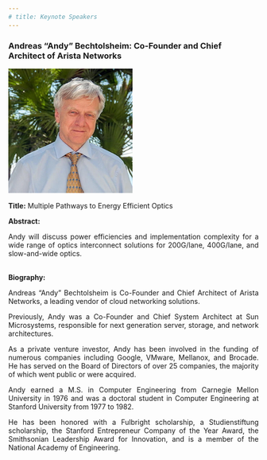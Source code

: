 ```yaml
---
# title: Keynote Speakers
---
```


### Andreas “Andy” Bechtolsheim: Co-Founder and Chief Architect of Arista Networks

<img src="/assets/img/arista-andy.jpg">

**Title:** Multiple Pathways to Energy Efficient Optics

**Abstract:** 
<div style="text-align: justify; text-indent: 0em;">
Andy will discuss power efficiencies and implementation complexity for a wide range
of optics interconnect solutions for 200G/lane, 400G/lane, and slow-and-wide optics.

</div>
<br>

**Biography:** 
<div style="text-align: justify; text-indent: 0em;">
Andreas “Andy” Bechtolsheim is Co-Founder and Chief Architect of Arista Networks, a leading vendor of cloud networking solutions.

Previously, Andy was a Co-Founder and Chief System Architect at Sun Microsystems, responsible for next generation server, storage, and network architectures.

As a private venture investor, Andy has been involved in the funding of numerous companies including Google, VMware, Mellanox, and Brocade. He has served on the Board of Directors of over 25 companies, the majority of which went public or were acquired.

Andy earned a M.S. in Computer Engineering from Carnegie Mellon University in 1976 and was a doctoral student in Computer Engineering at Stanford University from 1977 to 1982.

He has been honored with a Fulbright scholarship, a Studienstiftung scholarship, the Stanford Entrepreneur Company of the Year Award, the Smithsonian Leadership Award for Innovation, and is a member of the National Academy of Engineering.
</div>

